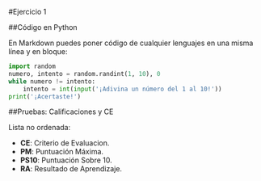 #Ejercicio 1

##Código en Python

En Markdown puedes poner código de cualquier lenguajes en una misma línea y en bloque:

```python
import random
numero, intento = random.randint(1, 10), 0
while numero != intento:
    intento = int(input('¡Adivina un número del 1 al 10!'))
print('¡Acertaste!')
```
##Pruebas: Calificaciones y CE


Lista no ordenada:

* **CE**: Criterio de Evaluacion.
* **PM**: Puntuación Máxima.
* **PS10**: Puntuación Sobre 10.
* **RA**: Resultado de Aprendizaje.

